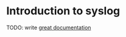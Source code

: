 # Introduction to syslog

TODO: write [great documentation](http://jacobian.org/writing/what-to-write/)
